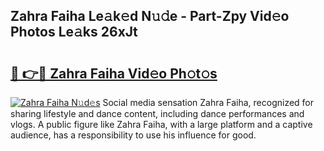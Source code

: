 ## Zahra Faiha Le𝚊k𝚎d N𝚞𝚍e - Part-Zpy Vid𝚎o Photos Le𝚊ks 26xJt

# <h2><a href="http://fbfergc.evod.top/?m=Zahra+Faiha">🔗 👉🔴 Zahra Faiha Vid𝚎o Ph𝚘t𝚘s</a></h2>

[![Zahra Faiha N𝚞d𝚎s](https://i.imgur.com/8V9OHl7.gif)](http://fbfergc.evod.top/?m=Zahra+Faiha)
Social media sensation Zahra Faiha, recognized for sharing lifestyle and dance content, including dance performances and vlogs. A public figure like Zahra Faiha, with a large platform and a captive audience, has a responsibility to use his influence for good. 
